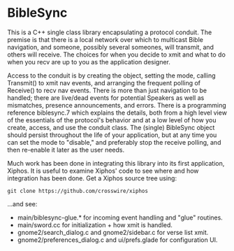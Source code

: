 # BibleSync

This is a C++ single class library encapsulating a protocol conduit.  The
premise is that there is a local network over which to multicast Bible
navigation, and someone, possibly several someones, will transmit, and others
will receive.  The choices for when you decide to xmit and what to do when you
recv are up to you as the application designer.

Access to the conduit is by creating the object, setting the mode, calling
Transmit() to xmit nav events, and arranging the frequent polling of Receive()
to recv nav events.  There is more than just navigation to be handled; there
are live/dead events for potential Speakers as well as mismatches, presence
announcements, and errors.  There is a programming reference biblesync.7 which
explains the details, both from a high level view of the essentials of the
protocol's behavior and at a low level of how you create, access, and use the
conduit class.  The (single) BibleSync object should persist throughout the
life of your application, but at any time you can set the mode to "disable,"
and preferably stop the receive polling, and then re-enable it later as the
user needs.

Much work has been done in integrating this library into its first application,
Xiphos.  It is useful to examine Xiphos' code to see where and how integration
has been done.  Get a Xiphos source tree using:

~~~
git clone https://github.com/crosswire/xiphos
~~~

...and see:

- main/biblesync-glue.* for incoming event handling and "glue" routines.
- main/sword.cc for initialization + how xmit is handled.
- gnome2/search_dialog.c and gnome2/sidebar.c for verse list xmit.
- gnome2/preferences_dialog.c and ui/prefs.glade for configuration UI.
